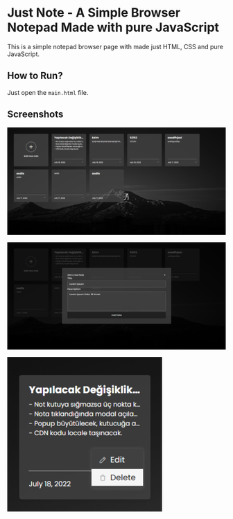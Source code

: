 # Just Note - A Simple Browser Notepad Made with pure JavaScript

This is a simple notepad browser page with made just HTML, CSS and pure JavaScript.

## How to Run?

Just open the `main.html` file.

## Screenshots

![Screenshot 1](https://github.com/MehdiKurtcebe/just-note/blob/main/img/ss1.png)

![Screenshot 2](https://github.com/MehdiKurtcebe/just-note/blob/main/img/ss2.png)

![Screenshot 3](https://github.com/MehdiKurtcebe/just-note/blob/main/img/ss3.png)
